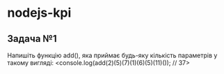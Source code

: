 # nodejs-kpi

## Задача №1
Напишіть функцію add(), яка приймає будь-яку кількість параметрів у такому вигляді: 
<console.log(add(2)(5)(7)(1)(6)(5)(11)()); // 37>
